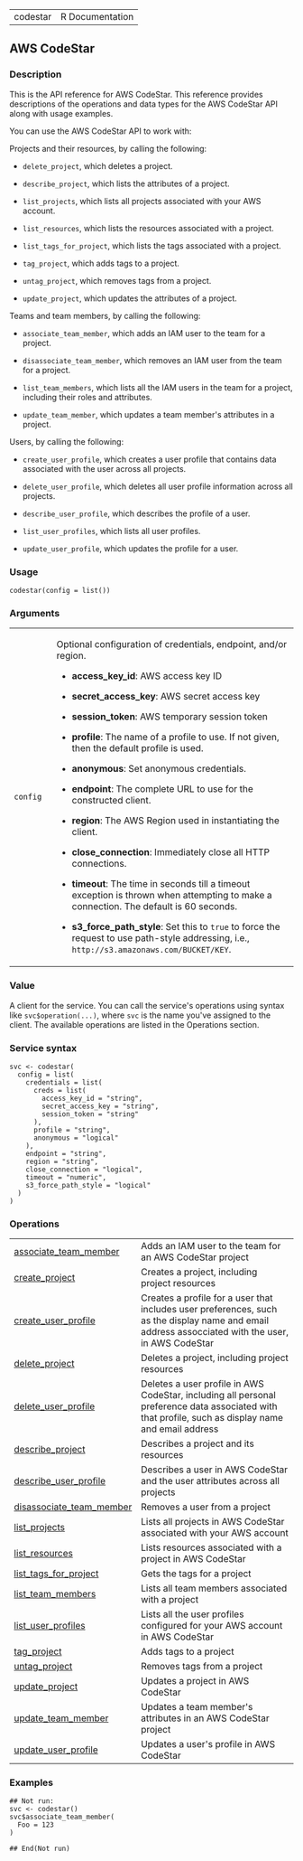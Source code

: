 <table style="width: 100%;">
<tbody>
<tr class="odd">
<td>codestar</td>
<td style="text-align: right;">R Documentation</td>
</tr>
</tbody>
</table>

## AWS CodeStar

### Description

This is the API reference for AWS CodeStar. This reference provides
descriptions of the operations and data types for the AWS CodeStar API
along with usage examples.

You can use the AWS CodeStar API to work with:

Projects and their resources, by calling the following:

-   `delete_project`, which deletes a project.

-   `describe_project`, which lists the attributes of a project.

-   `list_projects`, which lists all projects associated with your AWS
    account.

-   `list_resources`, which lists the resources associated with a
    project.

-   `list_tags_for_project`, which lists the tags associated with a
    project.

-   `tag_project`, which adds tags to a project.

-   `untag_project`, which removes tags from a project.

-   `update_project`, which updates the attributes of a project.

Teams and team members, by calling the following:

-   `associate_team_member`, which adds an IAM user to the team for a
    project.

-   `disassociate_team_member`, which removes an IAM user from the team
    for a project.

-   `list_team_members`, which lists all the IAM users in the team for a
    project, including their roles and attributes.

-   `update_team_member`, which updates a team member's attributes in a
    project.

Users, by calling the following:

-   `create_user_profile`, which creates a user profile that contains
    data associated with the user across all projects.

-   `delete_user_profile`, which deletes all user profile information
    across all projects.

-   `describe_user_profile`, which describes the profile of a user.

-   `list_user_profiles`, which lists all user profiles.

-   `update_user_profile`, which updates the profile for a user.

### Usage

    codestar(config = list())

### Arguments

<table>
<colgroup>
<col style="width: 15%" />
<col style="width: 85%" />
</colgroup>
<tbody>
<tr class="odd">
<td><code id="codestar_:_config">config</code></td>
<td><p>Optional configuration of credentials, endpoint, and/or
region.</p>
<ul>
<li><p><strong>access_key_id</strong>: AWS access key ID</p></li>
<li><p><strong>secret_access_key</strong>: AWS secret access
key</p></li>
<li><p><strong>session_token</strong>: AWS temporary session
token</p></li>
<li><p><strong>profile</strong>: The name of a profile to use. If not
given, then the default profile is used.</p></li>
<li><p><strong>anonymous</strong>: Set anonymous credentials.</p></li>
<li><p><strong>endpoint</strong>: The complete URL to use for the
constructed client.</p></li>
<li><p><strong>region</strong>: The AWS Region used in instantiating the
client.</p></li>
<li><p><strong>close_connection</strong>: Immediately close all HTTP
connections.</p></li>
<li><p><strong>timeout</strong>: The time in seconds till a timeout
exception is thrown when attempting to make a connection. The default is
60 seconds.</p></li>
<li><p><strong>s3_force_path_style</strong>: Set this to
<code>true</code> to force the request to use path-style addressing,
i.e., <code
style="white-space: pre;">⁠http://s3.amazonaws.com/BUCKET/KEY⁠</code>.</p></li>
</ul></td>
</tr>
</tbody>
</table>

### Value

A client for the service. You can call the service's operations using
syntax like `svc$operation(...)`, where `svc` is the name you've
assigned to the client. The available operations are listed in the
Operations section.

### Service syntax

    svc <- codestar(
      config = list(
        credentials = list(
          creds = list(
            access_key_id = "string",
            secret_access_key = "string",
            session_token = "string"
          ),
          profile = "string",
          anonymous = "logical"
        ),
        endpoint = "string",
        region = "string",
        close_connection = "logical",
        timeout = "numeric",
        s3_force_path_style = "logical"
      )
    )

### Operations

<table>
<tbody>
<tr class="odd">
<td style="text-align: left;"><a href="../codestar_associate_team_member/"> associate_team_member </a></td>
<td style="text-align: left;">Adds an IAM user to the team for an AWS
CodeStar project</td>
</tr>
<tr class="even">
<td style="text-align: left;"><a href="../codestar_create_project/"> create_project </a></td>
<td style="text-align: left;">Creates a project, including project
resources</td>
</tr>
<tr class="odd">
<td style="text-align: left;"><a href="../codestar_create_user_profile/"> create_user_profile </a></td>
<td style="text-align: left;">Creates a profile for a user that includes
user preferences, such as the display name and email address assocciated
with the user, in AWS CodeStar</td>
</tr>
<tr class="even">
<td style="text-align: left;"><a href="../codestar_delete_project/"> delete_project </a></td>
<td style="text-align: left;">Deletes a project, including project
resources</td>
</tr>
<tr class="odd">
<td style="text-align: left;"><a href="../codestar_delete_user_profile/"> delete_user_profile </a></td>
<td style="text-align: left;">Deletes a user profile in AWS CodeStar,
including all personal preference data associated with that profile,
such as display name and email address</td>
</tr>
<tr class="even">
<td style="text-align: left;"><a href="../codestar_describe_project/"> describe_project </a></td>
<td style="text-align: left;">Describes a project and its resources</td>
</tr>
<tr class="odd">
<td style="text-align: left;"><a href="../codestar_describe_user_profile/"> describe_user_profile </a></td>
<td style="text-align: left;">Describes a user in AWS CodeStar and the
user attributes across all projects</td>
</tr>
<tr class="even">
<td style="text-align: left;"><a href="../codestar_disassociate_team_member/"> disassociate_team_member </a></td>
<td style="text-align: left;">Removes a user from a project</td>
</tr>
<tr class="odd">
<td style="text-align: left;"><a href="../codestar_list_projects/"> list_projects </a></td>
<td style="text-align: left;">Lists all projects in AWS CodeStar
associated with your AWS account</td>
</tr>
<tr class="even">
<td style="text-align: left;"><a href="../codestar_list_resources/"> list_resources </a></td>
<td style="text-align: left;">Lists resources associated with a project
in AWS CodeStar</td>
</tr>
<tr class="odd">
<td style="text-align: left;"><a href="../codestar_list_tags_for_project/"> list_tags_for_project </a></td>
<td style="text-align: left;">Gets the tags for a project</td>
</tr>
<tr class="even">
<td style="text-align: left;"><a href="../codestar_list_team_members/"> list_team_members </a></td>
<td style="text-align: left;">Lists all team members associated with a
project</td>
</tr>
<tr class="odd">
<td style="text-align: left;"><a href="../codestar_list_user_profiles/"> list_user_profiles </a></td>
<td style="text-align: left;">Lists all the user profiles configured for
your AWS account in AWS CodeStar</td>
</tr>
<tr class="even">
<td style="text-align: left;"><a href="../codestar_tag_project/"> tag_project </a></td>
<td style="text-align: left;">Adds tags to a project</td>
</tr>
<tr class="odd">
<td style="text-align: left;"><a href="../codestar_untag_project/"> untag_project </a></td>
<td style="text-align: left;">Removes tags from a project</td>
</tr>
<tr class="even">
<td style="text-align: left;"><a href="../codestar_update_project/"> update_project </a></td>
<td style="text-align: left;">Updates a project in AWS CodeStar</td>
</tr>
<tr class="odd">
<td style="text-align: left;"><a href="../codestar_update_team_member/"> update_team_member </a></td>
<td style="text-align: left;">Updates a team member's attributes in an
AWS CodeStar project</td>
</tr>
<tr class="even">
<td style="text-align: left;"><a href="../codestar_update_user_profile/"> update_user_profile </a></td>
<td style="text-align: left;">Updates a user's profile in AWS
CodeStar</td>
</tr>
</tbody>
</table>

### Examples

    ## Not run: 
    svc <- codestar()
    svc$associate_team_member(
      Foo = 123
    )

    ## End(Not run)
